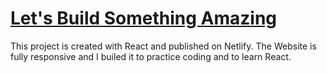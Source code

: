 # <a href="https://gpt-3-ux-ui.netlify.app/">Let's Build Something Amazing</a> 

This project is created with React and published on Netlify.
The Website is fully responsive and I builed it to practice coding and to learn React.

